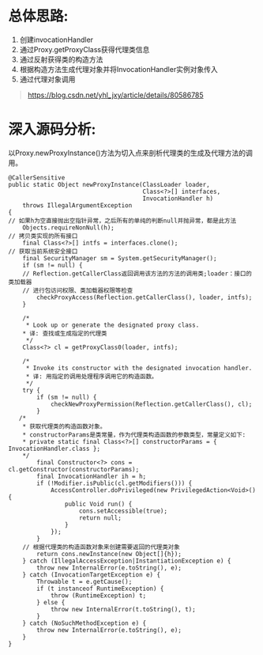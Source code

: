 # 总体思路:

1) 创建invocationHandler
2) 通过Proxy.getProxyClass获得代理类信息
3) 通过反射获得类的构造方法
4) 根据构造方法生成代理对象并将InvocationHandler实例对象传入
5) 通过代理对象调用

> https://blog.csdn.net/yhl_jxy/article/details/80586785

# 深入源码分析:

以Proxy.newProxyInstance()方法为切入点来剖析代理类的生成及代理方法的调用。

    @CallerSensitive
    public static Object newProxyInstance(ClassLoader loader,
                                          Class<?>[] interfaces,
                                          InvocationHandler h)
        throws IllegalArgumentException
    {
	// 如果h为空直接抛出空指针异常，之后所有的单纯的判断null并抛异常，都是此方法
        Objects.requireNonNull(h);
	// 拷贝类实现的所有接口
        final Class<?>[] intfs = interfaces.clone();
	// 获取当前系统安全接口
        final SecurityManager sm = System.getSecurityManager();
        if (sm != null) {
	    // Reflection.getCallerClass返回调用该方法的方法的调用类;loader：接口的类加载器
	    // 进行包访问权限、类加载器权限等检查
            checkProxyAccess(Reflection.getCallerClass(), loader, intfs);
        }
 
        /*
         * Look up or generate the designated proxy class.
	    * 译: 查找或生成指定的代理类
         */
        Class<?> cl = getProxyClass0(loader, intfs);
 
        /*
         * Invoke its constructor with the designated invocation handler.
	     * 译: 用指定的调用处理程序调用它的构造函数。
         */
        try {
            if (sm != null) {
                checkNewProxyPermission(Reflection.getCallerClass(), cl);
            }
	   /*
	    * 获取代理类的构造函数对象。
	    * constructorParams是类常量，作为代理类构造函数的参数类型，常量定义如下:
	    * private static final Class<?>[] constructorParams = { InvocationHandler.class };
	    */
            final Constructor<?> cons = cl.getConstructor(constructorParams);
            final InvocationHandler ih = h;
            if (!Modifier.isPublic(cl.getModifiers())) {
                AccessController.doPrivileged(new PrivilegedAction<Void>() {
                    public Void run() {
                        cons.setAccessible(true);
                        return null;
                    }
                });
            }
	    // 根据代理类的构造函数对象来创建需要返回的代理类对象
            return cons.newInstance(new Object[]{h});
        } catch (IllegalAccessException|InstantiationException e) {
            throw new InternalError(e.toString(), e);
        } catch (InvocationTargetException e) {
            Throwable t = e.getCause();
            if (t instanceof RuntimeException) {
                throw (RuntimeException) t;
            } else {
                throw new InternalError(t.toString(), t);
            }
        } catch (NoSuchMethodException e) {
            throw new InternalError(e.toString(), e);
        }
    }
